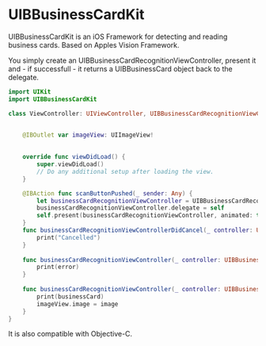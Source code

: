 # UIBBusinessCardKit

UIBBusinessCardKit is an iOS Framework for detecting and reading business cards. Based on Apples Vision Framework.

You simply create an UIBBusinessCardRecognitionViewController, present it and - if successfull - it returns a UIBBusinessCard object back to the delegate.

```swift
import UIKit
import UIBBusinessCardKit

class ViewController: UIViewController, UIBBusinessCardRecognitionViewControllerDelegate {

    
    @IBOutlet var imageView: UIImageView!
    

    override func viewDidLoad() {
        super.viewDidLoad()
        // Do any additional setup after loading the view.
    }

    @IBAction func scanButtonPushed(_ sender: Any) {
        let businessCardRecognitionViewController = UIBBusinessCardRecognitionViewController()
        businessCardRecognitionViewController.delegate = self
        self.present(businessCardRecognitionViewController, animated: true, completion: nil)
    }
    func businessCardRecognitionViewControllerDidCancel(_ controller: UIBBusinessCardRecognitionViewController) {
        print("Cancelled")
    }
    
    func businessCardRecognitionViewController(_ controller: UIBBusinessCardRecognitionViewController, didFailWithError error: Error, for image: UIImage) {
        print(error)
    }
    
    func businessCardRecognitionViewController(_ controller: UIBBusinessCardRecognitionViewController, didRecognize businessCard: UIBBusinessCard?, from image: UIImage) {
        print(businessCard)
        imageView.image = image
    }
}
```

It is also compatible with Objective-C.
